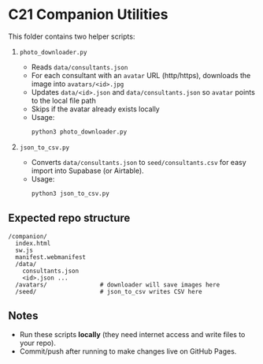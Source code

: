 
# C21 Companion Utilities

This folder contains two helper scripts:

1) `photo_downloader.py`
   - Reads `data/consultants.json`
   - For each consultant with an `avatar` URL (http/https), downloads the image into `avatars/<id>.jpg`
   - Updates `data/<id>.json` and `data/consultants.json` so `avatar` points to the local file path
   - Skips if the avatar already exists locally
   - Usage:
     ```bash
     python3 photo_downloader.py
     ```

2) `json_to_csv.py`
   - Converts `data/consultants.json` to `seed/consultants.csv` for easy import into Supabase (or Airtable).
   - Usage:
     ```bash
     python3 json_to_csv.py
     ```

## Expected repo structure

```
/companion/
  index.html
  sw.js
  manifest.webmanifest
  /data/
    consultants.json
    <id>.json ...
  /avatars/               # downloader will save images here
  /seed/                  # json_to_csv writes CSV here
```

## Notes
- Run these scripts **locally** (they need internet access and write files to your repo).
- Commit/push after running to make changes live on GitHub Pages.
